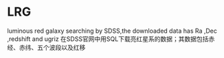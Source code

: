 # LRG
luminous red galaxy searching by SDSS,the downloaded data has Ra ,Dec ,redshift and ugriz
在SDSS官网中用SQL下载亮红星系的数据；其数据包括赤经、赤纬、五个波段以及红移
